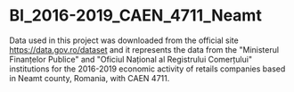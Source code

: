 # BI_2016-2019_CAEN_4711_Neamt
Data used in this project was downloaded from the official site https://data.gov.ro/dataset and it represents the data from the "Ministerul Finanțelor Publice" and "Oficiul Național al Registrului Comerțului" institutions for the 2016-2019 economic activity of retails companies based in Neamt county, Romania, with CAEN 4711. 
